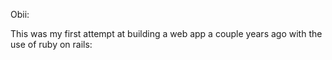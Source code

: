 Obii:

This was my first attempt at building a web app a couple years ago with the use of ruby on rails:

